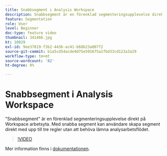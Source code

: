 ```yaml
---
title: Snabbsegment i Analysis Workspace
description: Snabbsegment är en förenklad segmenteringsupplevelse direkt på Workspace arbetsyta. Med snabbsegment kan användare skapa segment direkt med upp till tre regler utan att behöva lämna analysarbetsflödet.
feature: Segmentation
role: User
level: Beginner
doc-type: feature video
thumbnail: 341466.jpg
kt: 10029
exl-id: 9ee37819-f3b2-4436-ac41-b68b23a807f2
source-git-commit: b1a5cd54acde9d75e591675a1fbd33cd123a3a29
workflow-type: tm+mt
source-wordcount: '82'
ht-degree: 0%

---
```


# Snabbsegment i Analysis Workspace

&quot;Snabbsegment&quot; är en förenklad segmenteringsupplevelse direkt på Workspace arbetsyta. Med snabba segment kan användare skapa segment direkt med upp till tre regler utan att behöva lämna analysarbetsflödet.

>[!VIDEO](https://video.tv.adobe.com/v/341466/?quality=12&learn=on)

Mer information finns i [dokumentationen](https://experienceleague.adobe.com/docs/analytics/analyze/analysis-workspace/components/segments/quick-segments.html).
